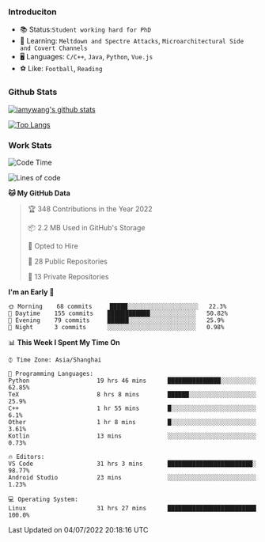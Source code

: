 ### Introduciton

- 📚 Status:`Student working hard for PhD`
- 🔎 Learning: `Meltdown and Spectre Attacks`, `Microarchitectural Side and Covert Channels`
- 🖥️ Languages: `C/C++`, `Java`, `Python`, `Vue.js`
- ⚽ Like: `Football`, `Reading`

### Github Stats

[![iamywang's github stats](https://github-readme-stats.vercel.app/api?username=iamywang&count_private=true&show_icons=true)]()

[![Top Langs](https://github-readme-stats.vercel.app/api/top-langs/?username=iamywang&layout=compact)]()

### Work Stats

<!--START_SECTION:waka-->
![Code Time](http://img.shields.io/badge/Code%20Time-498%20hrs%2019%20mins-blue)

![Lines of code](https://img.shields.io/badge/From%20Hello%20World%20I%27ve%20Written--38%20Thousand%20lines%20of%20code-blue)

**🐱 My GitHub Data** 

> 🏆 348 Contributions in the Year 2022
 > 
> 📦 2.2 MB Used in GitHub's Storage 
 > 
> 💼 Opted to Hire
 > 
> 📜 28 Public Repositories 
 > 
> 🔑 13 Private Repositories  
 > 
**I'm an Early 🐤** 

```text
🌞 Morning    68 commits     █████░░░░░░░░░░░░░░░░░░░░   22.3% 
🌆 Daytime    155 commits    ████████████░░░░░░░░░░░░░   50.82% 
🌃 Evening    79 commits     ██████░░░░░░░░░░░░░░░░░░░   25.9% 
🌙 Night      3 commits      ░░░░░░░░░░░░░░░░░░░░░░░░░   0.98%

```


📊 **This Week I Spent My Time On** 

```text
⌚︎ Time Zone: Asia/Shanghai

💬 Programming Languages: 
Python                   19 hrs 46 mins      ███████████████░░░░░░░░░░   62.85% 
TeX                      8 hrs 8 mins        ██████░░░░░░░░░░░░░░░░░░░   25.9% 
C++                      1 hr 55 mins        █░░░░░░░░░░░░░░░░░░░░░░░░   6.1% 
Other                    1 hr 8 mins         █░░░░░░░░░░░░░░░░░░░░░░░░   3.61% 
Kotlin                   13 mins             ░░░░░░░░░░░░░░░░░░░░░░░░░   0.73%

🔥 Editors: 
VS Code                  31 hrs 3 mins       ████████████████████████░   98.77% 
Android Studio           23 mins             ░░░░░░░░░░░░░░░░░░░░░░░░░   1.23%

💻 Operating System: 
Linux                    31 hrs 27 mins      █████████████████████████   100.0%

```


 Last Updated on 04/07/2022 20:18:16 UTC
<!--END_SECTION:waka-->
